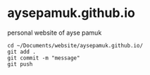 # aysepamuk.github.io
personal website of ayse pamuk

```
cd ~/Documents/website/aysepamuk.github.io/
git add .
git commit -m "message"
git push
```

